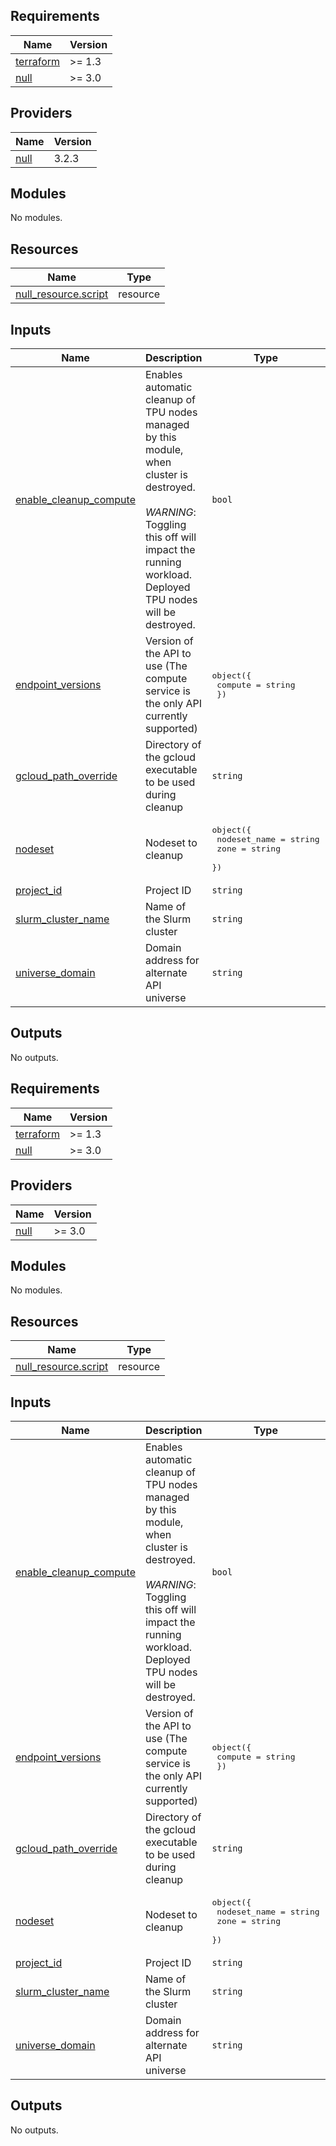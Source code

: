 ## Requirements

| Name | Version |
|------|---------|
| <a name="requirement_terraform"></a> [terraform](#requirement\_terraform) | >= 1.3 |
| <a name="requirement_null"></a> [null](#requirement\_null) | >= 3.0 |

## Providers

| Name | Version |
|------|---------|
| <a name="provider_null"></a> [null](#provider\_null) | 3.2.3 |

## Modules

No modules.

## Resources

| Name | Type |
|------|------|
| [null_resource.script](https://registry.terraform.io/providers/hashicorp/null/latest/docs/resources/resource) | resource |

## Inputs

| Name | Description | Type | Default | Required |
|------|-------------|------|---------|:--------:|
| <a name="input_enable_cleanup_compute"></a> [enable\_cleanup\_compute](#input\_enable\_cleanup\_compute) | Enables automatic cleanup of TPU nodes managed by this module, when cluster is destroyed.<br/><br/>*WARNING*: Toggling this off will impact the running workload.<br/>Deployed TPU nodes will be destroyed. | `bool` | n/a | yes |
| <a name="input_endpoint_versions"></a> [endpoint\_versions](#input\_endpoint\_versions) | Version of the API to use (The compute service is the only API currently supported) | <pre>object({<br/>    compute = string<br/>  })</pre> | n/a | yes |
| <a name="input_gcloud_path_override"></a> [gcloud\_path\_override](#input\_gcloud\_path\_override) | Directory of the gcloud executable to be used during cleanup | `string` | n/a | yes |
| <a name="input_nodeset"></a> [nodeset](#input\_nodeset) | Nodeset to cleanup | <pre>object({<br/>    nodeset_name = string<br/>    zone         = string<br/>  })</pre> | n/a | yes |
| <a name="input_project_id"></a> [project\_id](#input\_project\_id) | Project ID | `string` | n/a | yes |
| <a name="input_slurm_cluster_name"></a> [slurm\_cluster\_name](#input\_slurm\_cluster\_name) | Name of the Slurm cluster | `string` | n/a | yes |
| <a name="input_universe_domain"></a> [universe\_domain](#input\_universe\_domain) | Domain address for alternate API universe | `string` | n/a | yes |

## Outputs

No outputs.

<!-- BEGINNING OF PRE-COMMIT-TERRAFORM DOCS HOOK -->
## Requirements

| Name | Version |
|------|---------|
| <a name="requirement_terraform"></a> [terraform](#requirement\_terraform) | >= 1.3 |
| <a name="requirement_null"></a> [null](#requirement\_null) | >= 3.0 |

## Providers

| Name | Version |
|------|---------|
| <a name="provider_null"></a> [null](#provider\_null) | >= 3.0 |

## Modules

No modules.

## Resources

| Name | Type |
|------|------|
| [null_resource.script](https://registry.terraform.io/providers/hashicorp/null/latest/docs/resources/resource) | resource |

## Inputs

| Name | Description | Type | Default | Required |
|------|-------------|------|---------|:--------:|
| <a name="input_enable_cleanup_compute"></a> [enable\_cleanup\_compute](#input\_enable\_cleanup\_compute) | Enables automatic cleanup of TPU nodes managed by this module, when cluster is destroyed.<br/><br/>*WARNING*: Toggling this off will impact the running workload.<br/>Deployed TPU nodes will be destroyed. | `bool` | n/a | yes |
| <a name="input_endpoint_versions"></a> [endpoint\_versions](#input\_endpoint\_versions) | Version of the API to use (The compute service is the only API currently supported) | <pre>object({<br/>    compute = string<br/>  })</pre> | n/a | yes |
| <a name="input_gcloud_path_override"></a> [gcloud\_path\_override](#input\_gcloud\_path\_override) | Directory of the gcloud executable to be used during cleanup | `string` | n/a | yes |
| <a name="input_nodeset"></a> [nodeset](#input\_nodeset) | Nodeset to cleanup | <pre>object({<br/>    nodeset_name = string<br/>    zone         = string<br/>  })</pre> | n/a | yes |
| <a name="input_project_id"></a> [project\_id](#input\_project\_id) | Project ID | `string` | n/a | yes |
| <a name="input_slurm_cluster_name"></a> [slurm\_cluster\_name](#input\_slurm\_cluster\_name) | Name of the Slurm cluster | `string` | n/a | yes |
| <a name="input_universe_domain"></a> [universe\_domain](#input\_universe\_domain) | Domain address for alternate API universe | `string` | n/a | yes |

## Outputs

No outputs.
<!-- END OF PRE-COMMIT-TERRAFORM DOCS HOOK -->
